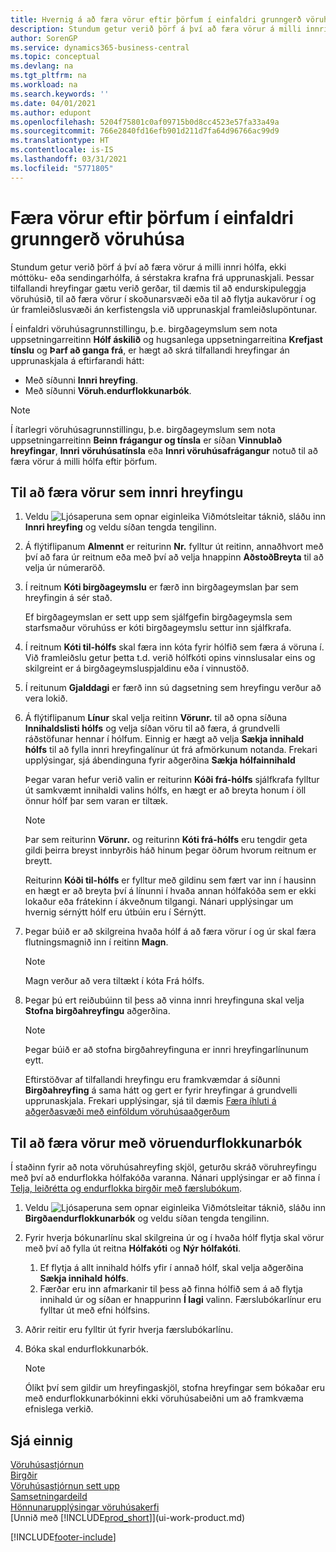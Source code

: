 ```yaml
---
title: Hvernig á að færa vörur eftir þörfum í einfaldri grunngerð vöruhúsa | Microsoft Docs
description: Stundum getur verið þörf á því að færa vörur á milli innri hólfa, ekki móttöku- eða sendingarhólfa, á sérstakra krafna frá upprunaskjali. Þessar tilfallandi hreyfingar gætu verið gerðar, til dæmis til að endurskipuleggja vöruhúsið, til að færa vörur í skoðunarsvæði eða til að flytja aukavörur í og úr framleiðslusvæði án kerfistengsla við upprunaskjal framleiðslupöntunar.
author: SorenGP
ms.service: dynamics365-business-central
ms.topic: conceptual
ms.devlang: na
ms.tgt_pltfrm: na
ms.workload: na
ms.search.keywords: ''
ms.date: 04/01/2021
ms.author: edupont
ms.openlocfilehash: 5204f75801c0af09715b0d8cc4523e57fa33a49a
ms.sourcegitcommit: 766e2840fd16efb901d211d7fa64d96766ac99d9
ms.translationtype: HT
ms.contentlocale: is-IS
ms.lasthandoff: 03/31/2021
ms.locfileid: "5771805"
---
```

# <a name="move-items-ad-hoc-in-basic-warehouse-configurations"></a>Færa vörur eftir þörfum í einfaldri grunngerð vöruhúsa
Stundum getur verið þörf á því að færa vörur á milli innri hólfa, ekki móttöku- eða sendingarhólfa, á sérstakra krafna frá upprunaskjali. Þessar tilfallandi hreyfingar gætu verið gerðar, til dæmis til að endurskipuleggja vöruhúsið, til að færa vörur í skoðunarsvæði eða til að flytja aukavörur í og úr framleiðslusvæði án kerfistengsla við upprunaskjal framleiðslupöntunar.  

Í einfaldri vöruhúsagrunnstillingu, þ.e. birgðageymslum sem nota uppsetningarreitinn **Hólf áskilið** og hugsanlega uppsetningarreitina **Krefjast tínslu** og **Þarf að ganga frá**, er hægt að skrá tilfallandi hreyfingar án upprunaskjala á eftirfarandi hátt:  

- Með síðunni **Innri hreyfing**.  
- Með síðunni **Vöruh.endurflokkunarbók**.  

> [!NOTE]  
>  Í ítarlegri vöruhúsagrunnstillingu, þ.e. birgðageymslum sem nota uppsetningarreitinn **Beinn frágangur og tínsla** er síðan **Vinnublað hreyfingar**, **Innri vöruhúsatínsla** eða **Innri vöruhúsafrágangur** notuð til að færa vörur á milli hólfa eftir þörfum.  

## <a name="to-move-items-as-an-internal-movement"></a>Til að færa vörur sem innri hreyfingu  
1.  Veldu ![Ljósaperuna sem opnar eiginleika Viðmótsleitar](media/ui-search/search_small.png "Segðu mér hvað þú vilt gera") táknið, sláðu inn **Innri hreyfing** og veldu síðan tengda tengilinn.  
2.  Á flýtiflipanum **Almennt** er reiturinn **Nr.** fylltur út reitinn, annaðhvort með því að fara úr reitnum eða með því að velja hnappinn **AðstoðBreyta** til að velja úr númeraröð.  
3.  Í reitnum **Kóti birgðageymslu** er færð inn birgðageymslan þar sem hreyfingin á sér stað.  

    Ef birgðageymslan er sett upp sem sjálfgefin birgðageymsla sem starfsmaður vöruhúss er kóti birgðageymslu settur inn sjálfkrafa.  
4.  Í reitnum **Kóti til-hólfs** skal færa inn kóta fyrir hólfið sem færa á vöruna í. Við framleiðslu getur þetta t.d. verið hólfkóti opins vinnslusalar eins og skilgreint er á birgðageymsluspjaldinu eða í vinnustöð.  
5.  Í reitunum **Gjalddagi** er færð inn sú dagsetning sem hreyfingu verður að vera lokið.  
6.  Á flýtiflipanum **Línur** skal velja reitinn **Vörunr.** til að opna síðuna **Innihaldslisti hólfs** og velja síðan vöru til að færa, á grundvelli ráðstöfunar hennar í hólfum. Einnig er hægt að velja **Sækja innihald hólfs** til að fylla innri hreyfingalínur út frá afmörkunum notanda. Frekari upplýsingar, sjá ábendinguna fyrir aðgerðina **Sækja hólfainnihald**   

    Þegar varan hefur verið valin er reiturinn **Kóði frá-hólfs** sjálfkrafa fylltur út samkvæmt innihaldi valins hólfs, en hægt er að breyta honum í öll önnur hólf þar sem varan er tiltæk.  

    > [!NOTE]  
    >  Þar sem reiturinn **Vörunr.** og reiturinn **Kóti frá-hólfs** eru tengdir geta gildi þeirra breyst innbyrðis háð hinum þegar öðrum hvorum reitnum er breytt.  

    Reiturinn **Kóði til-hólfs** er fylltur með gildinu sem fært var inn í hausinn en hægt er að breyta því á línunni í hvaða annan hólfakóða sem er ekki lokaður eða frátekinn í ákveðnum tilgangi. Nánari upplýsingar um hvernig sérnýtt hólf eru útbúin eru í Sérnýtt.  
7.  Þegar búið er að skilgreina hvaða hólf á að færa vörur í og úr skal færa flutningsmagnið inn í reitinn **Magn**.  

    > [!NOTE]  
    >  Magn verður að vera tiltækt í kóta Frá hólfs.  

8.  Þegar þú ert reiðubúinn til þess að vinna innri hreyfinguna skal velja **Stofna birgðahreyfingu** aðgerðina.  

    > [!NOTE]  
    >  Þegar búið er að stofna birgðahreyfinguna er innri hreyfingarlínunum eytt.  

    Eftirstöðvar af tilfallandi hreyfingu eru framkvæmdar á síðunni **Birgðahreyfing** á sama hátt og gert er fyrir hreyfingar á grundvelli upprunaskjala. Frekari upplýsingar, sjá til dæmis [Færa íhluti á aðgerðasvæði með einföldum vöruhúsaaðgerðum](warehouse-how-to-move-components-to-an-operation-area-in-basic-warehousing.md)  

## <a name="to-move-items-with-the-item-reclassification-journal"></a>Til að færa vörur með vöruendurflokkunarbók
Í staðinn fyrir að nota vöruhúsahreyfing skjöl, geturðu skráð vöruhreyfingu með því að endurflokka hólfakóða varanna. Nánari upplýsingar er að finna í [Telja, leiðrétta og endurflokka birgðir með færslubókum](inventory-how-count-adjust-reclassify.md).   
1.  Veldu ![Ljósaperuna sem opnar eiginleika Viðmótsleitar](media/ui-search/search_small.png "Segðu mér hvað þú vilt gera") táknið, sláðu inn **Birgðaendurflokkunarbók** og veldu síðan tengda tengilinn.  
2.  Fyrir hverja bókunarlínu skal skilgreina úr og í hvaða hólf flytja skal vörur með því að fylla út reitna **Hólfakóti** og **Nýr hólfakóti**.  

    1.  Ef flytja á allt innihald hólfs yfir í annað hólf, skal velja aðgerðina **Sækja innihald hólfs**.  
    2.  Færðar eru inn afmarkanir til þess að finna hólfið sem á að flytja innihald úr og síðan er hnappurinn **Í lagi** valinn. Færslubókarlínur eru fylltar út með efni hólfsins.  
3.  Aðrir reitir eru fylltir út fyrir hverja færslubókarlínu.   
4.  Bóka skal endurflokkunarbók.  

    > [!NOTE]  
    >  Ólíkt því sem gildir um hreyfingaskjöl, stofna hreyfingar sem bókaðar eru með endurflokkunarbókinni ekki vöruhúsabeiðni um að framkvæma efnislega verkið.  

## <a name="see-also"></a>Sjá einnig  
[Vöruhúsastjórnun](warehouse-manage-warehouse.md)  
[Birgðir](inventory-manage-inventory.md)  
[Vöruhúsastjórnun sett upp](warehouse-setup-warehouse.md)     
[Samsetningardeild](assembly-assemble-items.md)    
[Hönnunarupplýsingar vöruhúsakerfi](design-details-warehouse-management.md)  
[Unnið með [!INCLUDE[prod_short](includes/prod_short.md)]](ui-work-product.md)


[!INCLUDE[footer-include](includes/footer-banner.md)]